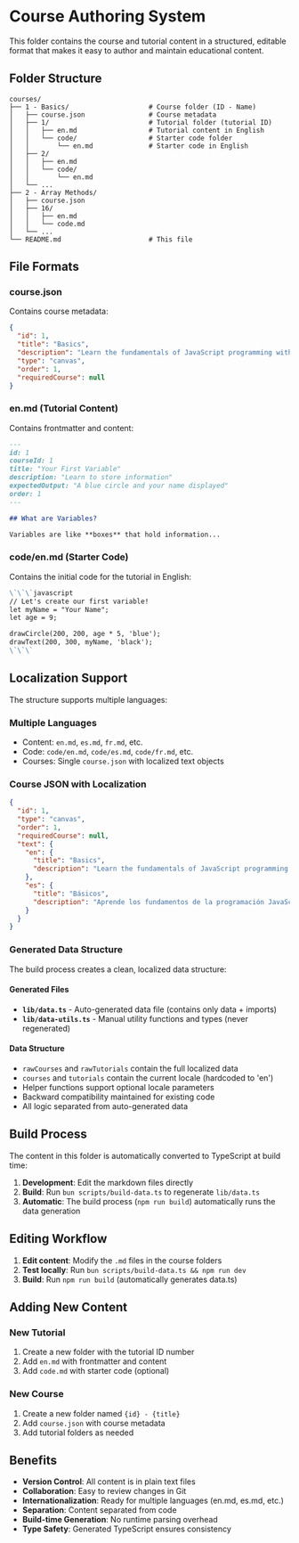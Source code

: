 # Course Authoring System

This folder contains the course and tutorial content in a structured, editable format that makes it easy to author and maintain educational content.

## Folder Structure

```
courses/
├── 1 - Basics/                    # Course folder (ID - Name)
│   ├── course.json                # Course metadata
│   ├── 1/                         # Tutorial folder (tutorial ID)
│   │   ├── en.md                  # Tutorial content in English
│   │   └── code/                  # Starter code folder
│   │       └── en.md              # Starter code in English
│   ├── 2/
│   │   ├── en.md
│   │   └── code/
│   │       └── en.md
│   └── ...
├── 2 - Array Methods/
│   ├── course.json
│   ├── 16/
│   │   ├── en.md
│   │   └── code.md
│   └── ...
└── README.md                      # This file
```

## File Formats

### course.json
Contains course metadata:
```json
{
  "id": 1,
  "title": "Basics",
  "description": "Learn the fundamentals of JavaScript programming with visual drawing",
  "type": "canvas",
  "order": 1,
  "requiredCourse": null
}
```

### en.md (Tutorial Content)
Contains frontmatter and content:
```markdown
---
id: 1
courseId: 1
title: "Your First Variable"
description: "Learn to store information"
expectedOutput: "A blue circle and your name displayed"
order: 1
---

## What are Variables?

Variables are like **boxes** that hold information...
```

### code/en.md (Starter Code)
Contains the initial code for the tutorial in English:
```markdown
\`\`\`javascript
// Let's create our first variable!
let myName = "Your Name";
let age = 9;

drawCircle(200, 200, age * 5, 'blue');
drawText(200, 300, myName, 'black');
\`\`\`
```

## Localization Support

The structure supports multiple languages:

### Multiple Languages
- Content: `en.md`, `es.md`, `fr.md`, etc.
- Code: `code/en.md`, `code/es.md`, `code/fr.md`, etc.
- Courses: Single `course.json` with localized text objects

### Course JSON with Localization
```json
{
  "id": 1,
  "type": "canvas",
  "order": 1,
  "requiredCourse": null,
  "text": {
    "en": {
      "title": "Basics",
      "description": "Learn the fundamentals of JavaScript programming with visual drawing"
    },
    "es": {
      "title": "Básicos",
      "description": "Aprende los fundamentos de la programación JavaScript con dibujo visual"
    }
  }
}
```

### Generated Data Structure
The build process creates a clean, localized data structure:

#### Generated Files
- **`lib/data.ts`** - Auto-generated data file (contains only data + imports)
- **`lib/data-utils.ts`** - Manual utility functions and types (never regenerated)

#### Data Structure
- `rawCourses` and `rawTutorials` contain the full localized data
- `courses` and `tutorials` contain the current locale (hardcoded to 'en')
- Helper functions support optional locale parameters
- Backward compatibility maintained for existing code
- All logic separated from auto-generated data

## Build Process

The content in this folder is automatically converted to TypeScript at build time:

1. **Development**: Edit the markdown files directly
2. **Build**: Run `bun scripts/build-data.ts` to regenerate `lib/data.ts`
3. **Automatic**: The build process (`npm run build`) automatically runs the data generation

## Editing Workflow

1. **Edit content**: Modify the `.md` files in the course folders
2. **Test locally**: Run `bun scripts/build-data.ts && npm run dev`
3. **Build**: Run `npm run build` (automatically generates data.ts)

## Adding New Content

### New Tutorial
1. Create a new folder with the tutorial ID number
2. Add `en.md` with frontmatter and content
3. Add `code.md` with starter code (optional)

### New Course
1. Create a new folder named `{id} - {title}`
2. Add `course.json` with course metadata
3. Add tutorial folders as needed

## Benefits

- **Version Control**: All content is in plain text files
- **Collaboration**: Easy to review changes in Git
- **Internationalization**: Ready for multiple languages (en.md, es.md, etc.)
- **Separation**: Content separated from code
- **Build-time Generation**: No runtime parsing overhead
- **Type Safety**: Generated TypeScript ensures consistency